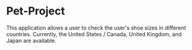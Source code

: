 # Pet-Project
This application allows a user to check the user's shoe sizes in different countries. Currently, the United States / Canada, United Kingdom, and Japan are available.
